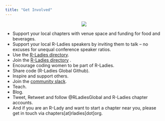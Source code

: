 ```yaml
---
title: "Get Involved"
---
```


<center>

![](img/rladies-help.png)

</center>


* Support your local chapters with venue space and funding for food and beverages.  
* Support your local R-Ladies speakers by inviting them to talk – no excuses for unequal conference speaker ratios.  
* Use the [R-Ladies directory](/directory).  
* Join the [R-Ladies directory](/directory) .  
* Encourage coding women to be part of R-Ladies.  
* Share code (R-Ladies Global Github).  
* Inspire and support others.  
* Join the [community slack](https://rladies-community-slack.herokuapp.com/).  
* Teach.  
* Blog.  
* Tweet, Retweet and follow @RLadiesGlobal and R-Ladies chapter accounts.  
* And if you are an R-Lady and want to start a chapter near you, please get in touch via chapters[at]rladies[dot]org.  

